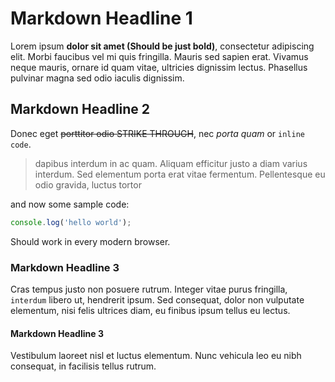 # Markdown Headline 1

Lorem ipsum **dolor sit amet (Should be just bold)**, consectetur adipiscing elit. Morbi faucibus vel mi quis fringilla. Mauris sed sapien erat. Vivamus neque mauris, ornare id quam vitae, ultricies dignissim lectus. Phasellus pulvinar magna sed odio iaculis dignissim.

## Markdown Headline 2

Donec eget ~~porttitor odio STRIKE THROUGH~~, nec *porta quam* or `inline code`.

> dapibus interdum in ac quam. Aliquam efficitur justo a diam varius interdum. Sed elementum porta erat vitae fermentum. Pellentesque eu odio gravida, luctus tortor

and now some sample code:

```javascript
console.log('hello world');
```

Should work in every modern browser.

### Markdown Headline 3

Cras tempus justo non posuere rutrum. Integer vitae purus fringilla, `interdum` libero ut, hendrerit ipsum. Sed consequat, dolor non vulputate elementum, nisi felis ultrices diam, eu finibus ipsum tellus eu lectus.

#### Markdown Headline 3

Vestibulum laoreet nisl et luctus elementum. Nunc vehicula leo eu nibh consequat, in facilisis tellus rutrum.
